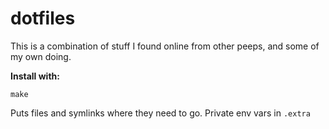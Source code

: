 # dotfiles

This is a combination of stuff I found online from other peeps, and some of my own doing.

**Install with:**

```
make
```

Puts files and symlinks where they need to go.  Private env vars in `.extra`
